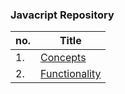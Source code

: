### Javacript Repository

| no. | Title |
| --- | ----  |
| 1.  | [Concepts](./Concepts/) |
| 2.  | [Functionality](./Functionality/)  |